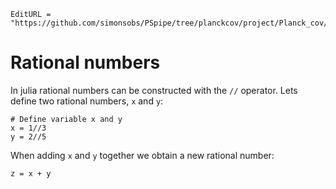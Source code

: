 ```@meta
EditURL = "https://github.com/simonsobs/PSpipe/tree/planckcov/project/Planck_cov//src/test.jl"
```

# Rational numbers

In julia rational numbers can be constructed with the `//` operator.
Lets define two rational numbers, `x` and `y`:

```@example test
# Define variable x and y
x = 1//3
y = 2//5
```

When adding `x` and `y` together we obtain a new rational number:

```@example test
z = x + y
```
